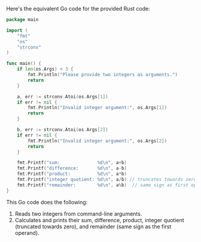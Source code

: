  Here's the equivalent Go code for the provided Rust code:

```go
package main

import (
	"fmt"
	"os"
	"strconv"
)

func main() {
	if len(os.Args) < 3 {
		fmt.Println("Please provide two integers as arguments.")
		return
	}

	a, err := strconv.Atoi(os.Args[1])
	if err != nil {
		fmt.Println("Invalid integer argument:", os.Args[1])
		return
	}

	b, err := strconv.Atoi(os.Args[2])
	if err != nil {
		fmt.Println("Invalid integer argument:", os.Args[2])
		return
	}

	fmt.Printf("sum:              %d\n", a+b)
	fmt.Printf("difference:       %d\n", a-b)
	fmt.Printf("product:          %d\n", a*b)
	fmt.Printf("integer quotient: %d\n", a/b) // truncates towards zero
	fmt.Printf("remainder:        %d\n", a%b)  // same sign as first operand
}
```

This Go code does the following:
1. Reads two integers from command-line arguments.
2. Calculates and prints their sum, difference, product, integer quotient (truncated towards zero), and remainder (same sign as the first operand).
